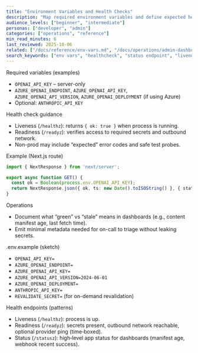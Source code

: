 ```yaml
---
title: "Environment Variables and Health Checks"
description: "Map required environment variables and define expected health check outputs for non-prod and prod."
audience_levels: ["beginner", "intermediate"]
personas: ["developer", "admin"]
categories: ["operations", "reference"]
min_read_minutes: 6
last_reviewed: 2025-10-06
related: ["/docs/reference/env-vars.md", "/docs/operations/admin-dashboard.md"]
search_keywords: ["env vars", "healthcheck", "status endpoint", "liveness", "readiness"]
---
```


Required variables (examples)

- `OPENAI_API_KEY` – server-only
- `AZURE_OPENAI_ENDPOINT`, `AZURE_OPENAI_API_KEY`, `AZURE_OPENAI_API_VERSION`, `AZURE_OPENAI_DEPLOYMENT` (if using Azure)
- Optional: `ANTHROPIC_API_KEY`

Health check guidance

- Liveness (`/healthz`): returns `{ ok: true }` when process is running.
- Readiness (`/readyz`): verifies access to required secrets and outbound network.
- Non-prod may include “expected” error codes and safe test probes.

Example (Next.js route)

```ts
import { NextResponse } from 'next/server';

export async function GET() {
  const ok = Boolean(process.env.OPENAI_API_KEY);
  return NextResponse.json({ ok, ts: new Date().toISOString() }, { status: ok ? 200 : 500 });
}
```

Operations

- Document what “green” vs “stale” means in dashboards (e.g., content manifest age, last fetch time).
- Emit minimal metadata needed for on-call to triage without leaking secrets.

.env.example (sketch)

- `OPENAI_API_KEY=`
- `AZURE_OPENAI_ENDPOINT=`
- `AZURE_OPENAI_API_KEY=`
- `AZURE_OPENAI_API_VERSION=2024-06-01`
- `AZURE_OPENAI_DEPLOYMENT=`
- `ANTHROPIC_API_KEY=`
- `REVALIDATE_SECRET=` (for on-demand revalidation)

Health endpoints (patterns)

- Liveness (`/healthz`): process is up.
- Readiness (`/readyz`): secrets present, outbound network reachable, optional provider ping (time‑boxed).
- Status (`/statusz`): high‑level app status for dashboards (manifest age, webhook recent success).
